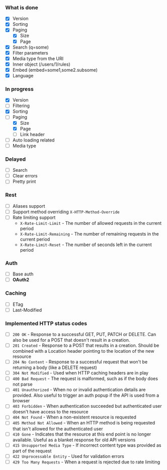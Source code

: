 ### What is done
- [X] Version
- [X] Sorting
- [X] Paging
    * [X] Size
    * [X] Page
- [X] Search (q=some)
- [X] Filter parameters
- [X] Media type from the URI
- [X] Inner object (/users/1/rules)
- [X] Embed (embed=some1,some2.subsome)
- [X] Language

### In progress
- [X] Version
- [ ] Filtering
- [X] Sorting
- [ ] Paging
    * [X] Size
    * [X] Page
    * [ ] Link header
- [ ] Auto loading related
- [ ] Media type

### Delayed
- [ ] Search
- [ ] Clear errors
- [ ] Pretty print

### Rest
- [ ] Aliases support
- [ ] Support method overriding `X-HTTP-Method-Override`
- [ ] Rate limiting support
	* `X-Rate-Limit-Limit` - The number of allowed requests in the current period
	* `X-Rate-Limit-Remaining` - The number of remaining requests in the current period
	* `X-Rate-Limit-Reset` - The number of seconds left in the current period

### Auth
- [ ] Base auth
- [ ] **OAuth2**

### Caching
* [ ] ETag
* [ ] Last-Modified

### Implemented HTTP status codes
* [ ] `200 OK` - Response to a successful GET, PUT, PATCH or DELETE. Can also be used for a POST that doesn't result in a creation.
* [ ] `201 Created` - Response to a POST that results in a creation. Should be combined with a Location header pointing to the location of the new resource
* [ ] `204 No Content` - Response to a successful request that won't be returning a body (like a DELETE request)
* [ ] `304 Not Modified` - Used when HTTP caching headers are in play
* [ ] `400 Bad Request` - The request is malformed, such as if the body does not parse
* [ ] `401 Unauthorized` - When no or invalid authentication details are provided. Also useful to trigger an auth popup if the API is used from a browser
* [ ] `403 Forbidden` - When authentication succeeded but authenticated user doesn't have access to the resource
* [ ] `404 Not Found` - When a non-existent resource is requested
* [ ] `405 Method Not Allowed` - When an HTTP method is being requested that isn't allowed for the authenticated user
* [ ] `410 Gone` - Indicates that the resource at this end point is no longer available. Useful as a blanket response for old API versions
* [ ] `415 Unsupported Media Type` - If incorrect content type was provided as part of the request
* [ ] `422 Unprocessable Entity` - Used for validation errors
* [ ] `429 Too Many Requests` - When a request is rejected due to rate limiting
